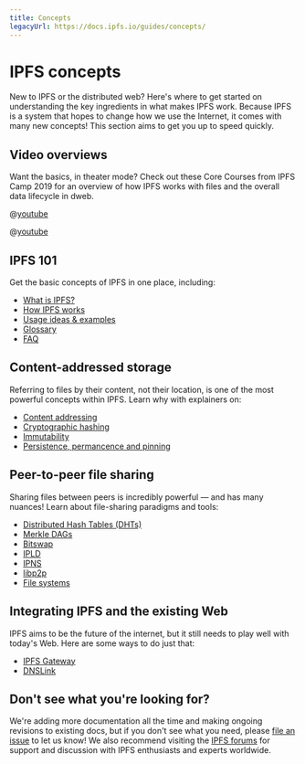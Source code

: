 ```yaml
---
title: Concepts
legacyUrl: https://docs.ipfs.io/guides/concepts/
---
```


# IPFS concepts

New to IPFS or the distributed web? Here's where to get started on understanding the key ingredients in what makes IPFS work. Because IPFS is a system that hopes to change how we use the Internet, it comes with many new concepts! This section aims to get you up to speed quickly.

## Video overviews

Want the basics, in theater mode? Check out these Core Courses from IPFS Camp 2019 for an overview of how IPFS works with files and the overall data lifecycle in dweb.

@[youtube](fLUq0RkiTBA)

@[youtube](Z5zNPwMDYGg)

## IPFS 101

Get the basic concepts of IPFS in one place, including:

- [What is IPFS?](/concepts/what-is-ipfs/)
- [How IPFS works](/concepts/how-ipfs-works/)
- [Usage ideas & examples](/concepts/usage-ideas-examples/)
- [Glossary](/concepts/glossary/)
- [FAQ](/concepts/faq/)

## Content-addressed storage

Referring to files by their content, not their location, is one of the most powerful concepts within IPFS. Learn why with explainers on:

- [Content addressing](/concepts/content-addressing/)
- [Cryptographic hashing](/concepts/hashing/)
- [Immutability](/concepts/immutability/)
- [Persistence, permancence and pinning](/concepts/persistence/)

## Peer-to-peer file sharing

Sharing files between peers is incredibly powerful — and has many nuances! Learn about file-sharing paradigms and tools:

- [Distributed Hash Tables (DHTs)](/concepts/dht/)
- [Merkle DAGs](/concepts/merkle-dag/)
- [Bitswap](/concepts/bitswap/)
- [IPLD](/concepts/ipld/)
- [IPNS](/concepts/ipns/)
- [libp2p](/concepts/libp2p/)
- [File systems](/concepts/file-systems/)

## Integrating IPFS and the existing Web

IPFS aims to be the future of the internet, but it still needs to play well with today's Web. Here are some ways to do just that:

- [IPFS Gateway](/concepts/ipfs-gateway/)
- [DNSLink](/concepts/dnslink/)

## Don't see what you're looking for?

We're adding more documentation all the time and making ongoing revisions to existing docs, but if you don't see what you need, please [file an issue](https://github.com/ipfs/docs/issues/new?assignees=&labels=OKR+3%3A+Content+Improvement%2C+docs-ipfs&template=content-request.md&title=%5BCONTENT+REQUEST%5D+%28add+your+title+here%21%29) to let us know! We also recommend visiting the [IPFS forums](https://discuss.ipfs.io/) for support and discussion with IPFS enthusiasts and experts worldwide.

<LegacyCallout />

